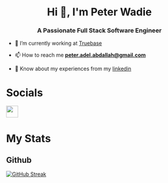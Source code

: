 <h1 align="center">Hi 👋, I'm Peter Wadie</h1>
<h3 align="center">A Passionate Full Stack Software Engineer</h3>

- 🔭 I’m currently working at [Truebase](https://www.truebase.io/)

- 📫 How to reach me **peter.adel.abdallah@gmail.com**

- 📄 Know about my experiences from my [linkedin](https://www.linkedin.com/in/peterabdalla/)

# Socials

<a href="https://www.linkedin.com/in/peterabdalla" target="_blank" rel="noreferrer"><img src="https://raw.githubusercontent.com/danielcranney/readme-generator/main/public/icons/socials/linkedin.svg" width="32" height="32" /></a>

# My Stats

## Github

[![GitHub Streak](https://github-readme-streak-stats.herokuapp.com?user=PeterAbdalla&theme=dark&hide_border=true&border_radius=0)](https://git.io/streak-stats)

<!--
## Wakatime

<a href="https://wakatime.com/@PeterAbdalla"><img src="https://wakatime.com/share/@PeterAbdalla/d833740e-bd50-48ce-a82b-a21080a2efd5.svg" /></a>

<a href="https://wakatime.com/@PeterAbdalla"><img src="https://wakatime.com/share/@PeterAbdalla/2ebf4623-26ea-44e8-9755-ec3b36b674f5.svg" /></a>
-->
